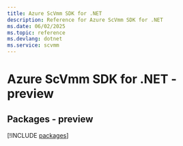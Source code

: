 ```yaml
---
title: Azure ScVmm SDK for .NET
description: Reference for Azure ScVmm SDK for .NET
ms.date: 06/02/2025
ms.topic: reference
ms.devlang: dotnet
ms.service: scvmm
---
```

# Azure ScVmm SDK for .NET - preview
## Packages - preview
[!INCLUDE [packages](scvmm-index.md)]